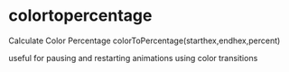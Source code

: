 colortopercentage
=================

Calculate Color Percentage colorToPercentage(starthex,endhex,percent)

useful for pausing and restarting animations using color transitions
